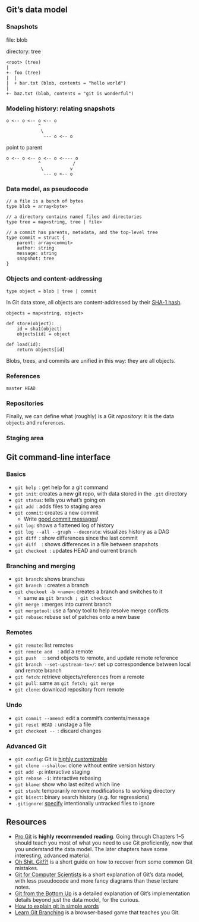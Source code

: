## Git’s data model

### Snapshots

file: blob

directory: tree

```
<root> (tree)
|
+- foo (tree)
|  |
|  + bar.txt (blob, contents = "hello world")
|
+- baz.txt (blob, contents = "git is wonderful")
```

### Modeling history: relating snapshots

```
o <-- o <-- o <-- o
            ^  
             \
              --- o <-- o
```

point to parent

```
o <-- o <-- o <-- o <---- o
            ^            /
             \          v
              --- o <-- o
```

### Data model, as pseudocode

```
// a file is a bunch of bytes
type blob = array<byte>

// a directory contains named files and directories
type tree = map<string, tree | file>

// a commit has parents, metadata, and the top-level tree
type commit = struct {
    parent: array<commit>
    author: string
    message: string
    snapshot: tree
}
```

### Objects and content-addressing

```
type object = blob | tree | commit
```

In Git data store, all objects are content-addressed by their [SHA-1 hash](https://en.wikipedia.org/wiki/SHA-1).

```
objects = map<string, object>

def store(object):
    id = sha1(object)
    objects[id] = object

def load(id):
    return objects[id]
```

Blobs, trees, and commits are unified in this way: they are all objects. 

### References

`master HEAD`

### Repositories

Finally, we can define what (roughly) is a Git *repository*: it is the data `objects` and `references`.

### Staging area

## Git command-line interface

### Basics

- `git help `: get help for a git command
- `git init`: creates a new git repo, with data stored in the `.git` directory
- `git status`: tells you what’s going on
- `git add `: adds files to staging area
- `git commit`: creates a new commit
  - Write [good commit messages](https://tbaggery.com/2008/04/19/a-note-about-git-commit-messages.html)!
- `git log`: shows a flattened log of history
- `git log --all --graph --decorate`: visualizes history as a DAG
- `git diff `: show differences since the last commit
- `git diff  `: shows differences in a file between snapshots
- `git checkout `: updates HEAD and current branch

### Branching and merging

- `git branch`: shows branches
- `git branch `: creates a branch
- `git checkout -b <name>`: creates a branch and switches to it
  - same as `git branch ; git checkout `
- `git merge `: merges into current branch
- `git mergetool`: use a fancy tool to help resolve merge conflicts
- `git rebase`: rebase set of patches onto a new base

### Remotes

- `git remote`: list remotes
- `git remote add  `: add a remote
- `git push  :`: send objects to remote, and update remote reference
- `git branch --set-upstream-to=/`: set up correspondence between local and remote branch
- `git fetch`: retrieve objects/references from a remote
- `git pull`: same as `git fetch; git merge`
- `git clone`: download repository from remote

### Undo

- `git commit --amend`: edit a commit’s contents/message
- `git reset HEAD `: unstage a file
- `git checkout -- `: discard changes

### Advanced Git

- `git config`: Git is [highly customizable](https://git-scm.com/docs/git-config)
- `git clone --shallow`: clone without entire version history
- `git add -p`: interactive staging
- `git rebase -i`: interactive rebasing
- `git blame`: show who last edited which line
- `git stash`: temporarily remove modifications to working directory
- `git bisect`: binary search history (e.g. for regressions)
- `.gitignore`: [specify](https://git-scm.com/docs/gitignore) intentionally untracked files to ignore

## Resources

- [Pro Git](https://git-scm.com/book/en/v2) is **highly recommended reading**. Going through Chapters 1–5 should teach you most of what you need to use Git proficiently, now that you understand the data model. The later chapters have some interesting, advanced material.
- [Oh Shit, Git!?!](https://ohshitgit.com/) is a short guide on how to recover from some common Git mistakes.
- [Git for Computer Scientists](https://eagain.net/articles/git-for-computer-scientists/) is a short explanation of Git’s data model, with less pseudocode and more fancy diagrams than these lecture notes.
- [Git from the Bottom Up](https://jwiegley.github.io/git-from-the-bottom-up/) is a detailed explanation of Git’s implementation details beyond just the data model, for the curious.
- [How to explain git in simple words](https://smusamashah.github.io/blog/2017/10/14/explain-git-in-simple-words)
- [Learn Git Branching](https://learngitbranching.js.org/) is a browser-based game that teaches you Git.